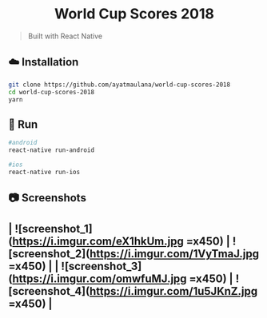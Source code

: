 <h1 align="center">
	  World Cup Scores 2018
</h1>

> Built with React Native

## :cloud: Installation

```bash
git clone https://github.com/ayatmaulana/world-cup-scores-2018
cd world-cup-scores-2018
yarn
```

## :memo: Run

```bash
#android
react-native run-android

#ios
react-native run-ios
```

## :camera: Screenshots

| ![screenshot_1](https://i.imgur.com/eX1hkUm.jpg =x450) | ![screenshot_2](https://i.imgur.com/1VyTmaJ.jpg =x450) |
| ![screenshot_3](https://i.imgur.com/omwfuMJ.jpg =x450) | ![screenshot_4](https://i.imgur.com/1u5JKnZ.jpg =x450) |
--
